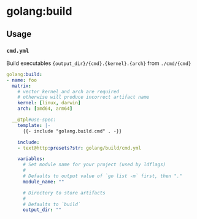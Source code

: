 # golang:build

## Usage

### `cmd.yml`

Build executables `{output_dir}/{cmd}.{kernel}.{arch}` from `./cmd/{cmd}`

```yaml
golang:build:
- name: foo
  matrix:
    # vector kernel and arch are required
    # otherwise will produce incorrect artifact name
    kernel: [linux, darwin]
    arch: [amd64, arm64]

  __@tpl#use-spec:
    template: |-
      {{- include "golang.build.cmd" . -}}

    include:
    - text@http:presets?str: golang/build/cmd.yml

    variables:
      # Set module name for your project (used by ldflags)
      #
      # Defaults to output value of `go list -m` first, then "."
      module_name: ""

      # Directory to store artifacts
      #
      # Defaults to `build`
      output_dir: ""
```
